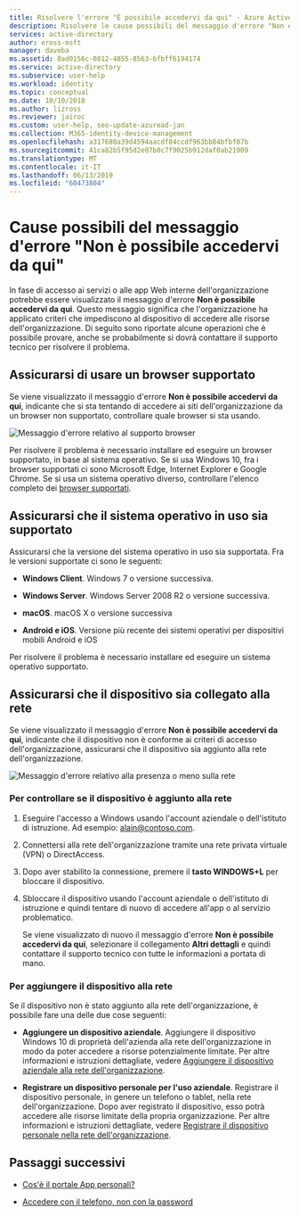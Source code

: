 ```yaml
---
title: Risolvere l'errore "È possibile accedervi da qui" - Azure Active Directory | Microsoft Docs
description: Risolvere le cause possibili del messaggio d'errore "Non è possibile accedervi da qui".
services: active-directory
author: eross-msft
manager: daveba
ms.assetid: 8ad0156c-0812-4855-8563-6fbff6194174
ms.service: active-directory
ms.subservice: user-help
ms.workload: identity
ms.topic: conceptual
ms.date: 10/10/2018
ms.author: lizross
ms.reviewer: jairoc
ms.custom: user-help, seo-update-azuread-jan
ms.collection: M365-identity-device-management
ms.openlocfilehash: a317680a39d4594aacdf84ccdf963bb84bfbf07b
ms.sourcegitcommit: 41ca82b5f95d2e07b0c7f9025b912daf0ab21909
ms.translationtype: MT
ms.contentlocale: it-IT
ms.lasthandoff: 06/13/2019
ms.locfileid: "60473804"
---
```

# <a name="potential-reasons-for-the-you-cant-get-there-from-here-error-message"></a>Cause possibili del messaggio d'errore "Non è possibile accedervi da qui"
In fase di accesso ai servizi o alle app Web interne dell'organizzazione potrebbe essere visualizzato il messaggio d'errore **Non è possibile accedervi da qui**. Questo messaggio significa che l'organizzazione ha applicato criteri che impediscono al dispositivo di accedere alle risorse dell'organizzazione. Di seguito sono riportate alcune operazioni che è possibile provare, anche se probabilmente si dovrà contattare il supporto tecnico per risolvere il problema.

## <a name="make-sure-youre-using-a-supported-browser"></a>Assicurarsi di usare un browser supportato
Se viene visualizzato il messaggio d'errore **Non è possibile accedervi da qui**, indicante che si sta tentando di accedere ai siti dell'organizzazione da un browser non supportato, controllare quale browser si sta usando.

![Messaggio d'errore relativo al supporto browser](media/user-help-device-remediation/browser-version.png)

Per risolvere il problema è necessario installare ed eseguire un browser supportato, in base al sistema operativo. Se si usa Windows 10, fra i browser supportati ci sono Microsoft Edge, Internet Explorer e Google Chrome. Se si usa un sistema operativo diverso, controllare l'elenco completo dei [browser supportati](../conditional-access/technical-reference.md#supported-browsers).

## <a name="make-sure-youre-using-a-supported-operating-system"></a>Assicurarsi che il sistema operativo in uso sia supportato
Assicurarsi che la versione del sistema operativo in uso sia supportata. Fra le versioni supportate ci sono le seguenti:

- **Windows Client**. Windows 7 o versione successiva.

- **Windows Server**. Windows Server 2008 R2 o versione successiva.

- **macOS**. macOS X o versione successiva

- **Android e iOS**. Versione più recente dei sistemi operativi per dispositivi mobili Android e iOS

Per risolvere il problema è necessario installare ed eseguire un sistema operativo supportato.

## <a name="make-sure-your-device-is-joined-to-your-network"></a>Assicurarsi che il dispositivo sia collegato alla rete
Se viene visualizzato il messaggio d'errore **Non è possibile accedervi da qui**, indicante che il dispositivo non è conforme ai criteri di accesso dell'organizzazione, assicurarsi che il dispositivo sia aggiunto alla rete dell'organizzazione.

![Messaggio d'errore relativo alla presenza o meno sulla rete](media/user-help-device-remediation/network-version.png)

### <a name="to-check-whether-your-device-is-joined-to-your-network"></a>Per controllare se il dispositivo è aggiunto alla rete
1. Eseguire l'accesso a Windows usando l'account aziendale o dell'istituto di istruzione. Ad esempio: alain@contoso.com.

2. Connettersi alla rete dell'organizzazione tramite una rete privata virtuale (VPN) o DirectAccess.

3. Dopo aver stabilito la connessione, premere il **tasto WINDOWS+L** per bloccare il dispositivo.

4. Sbloccare il dispositivo usando l'account aziendale o dell'istituto di istruzione e quindi tentare di nuovo di accedere all'app o al servizio problematico.

    Se viene visualizzato di nuovo il messaggio d'errore **Non è possibile accedervi da qui**, selezionare il collegamento **Altri dettagli** e quindi contattare il supporto tecnico con tutte le informazioni a portata di mano.

### <a name="to-join-your-device-to-your-network"></a>Per aggiungere il dispositivo alla rete
Se il dispositivo non è stato aggiunto alla rete dell'organizzazione, è possibile fare una delle due cose seguenti:

- **Aggiungere un dispositivo aziendale**. Aggiungere il dispositivo Windows 10 di proprietà dell'azienda alla rete dell'organizzazione in modo da poter accedere a risorse potenzialmente limitate. Per altre informazioni e istruzioni dettagliate, vedere [Aggiungere il dispositivo aziendale alla rete dell'organizzazione](user-help-join-device-on-network.md).

- **Registrare un dispositivo personale per l'uso aziendale**. Registrare il dispositivo personale, in genere un telefono o tablet, nella rete dell'organizzazione. Dopo aver registrato il dispositivo, esso potrà accedere alle risorse limitate della propria organizzazione. Per altre informazioni e istruzioni dettagliate, vedere [Registrare il dispositivo personale nella rete dell'organizzazione](user-help-register-device-on-network.md).

## <a name="next-steps"></a>Passaggi successivi
- [Cos'è il portale App personali?](active-directory-saas-access-panel-introduction.md)

- [Accedere con il telefono, non con la password](user-help-auth-app-sign-in.md)

